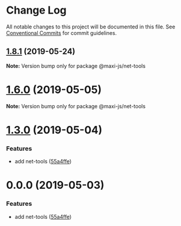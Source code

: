 # Change Log

All notable changes to this project will be documented in this file.
See [Conventional Commits](https://conventionalcommits.org) for commit guidelines.

## [1.8.1](https://github.com/kei-ito/maxi/compare/v1.8.0...v1.8.1) (2019-05-24)

**Note:** Version bump only for package @maxi-js/net-tools





# [1.6.0](https://github.com/kei-ito/maxi/compare/v1.5.0...v1.6.0) (2019-05-05)

**Note:** Version bump only for package @maxi-js/net-tools





# [1.3.0](https://github.com/kei-ito/maxi/compare/v1.2.3...v1.3.0) (2019-05-04)


### Features

* add net-tools ([55a4ffe](https://github.com/kei-ito/maxi/commit/55a4ffe))





<a name="0.0.0"></a>
# 0.0.0 (2019-05-03)


### Features

* add net-tools ([55a4ffe](https://github.com/kei-ito/maxi/commit/55a4ffe))
